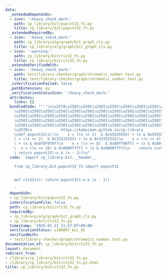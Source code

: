 ```yaml
---
data:
  _extendedDependsOn:
  - icon: ':heavy_check_mark:'
    path: cp_library/bit/popcnt32_fn.py
    title: cp_library/bit/popcnt32_fn.py
  _extendedRequiredBy:
  - icon: ':heavy_check_mark:'
    path: cp_library/alg/graph/bit_graph_cls.py
    title: cp_library/alg/graph/bit_graph_cls.py
  - icon: ':warning:'
    path: cp_library/bit/clz32_fn.py
    title: cp_library/bit/clz32_fn.py
  _extendedVerifiedWith:
  - icon: ':heavy_check_mark:'
    path: test/library-checker/graph/chromatic_number.test.py
    title: test/library-checker/graph/chromatic_number.test.py
  _isVerificationFailed: false
  _pathExtension: py
  _verificationStatusIcon: ':heavy_check_mark:'
  attributes:
    links: []
  bundledCode: "'''\n\u257A\u2501\u2501\u2501\u2501\u2501\u2501\u2501\u2501\u2501\u2501\
    \u2501\u2501\u2501\u2501\u2501\u2501\u2501\u2501\u2501\u2501\u2501\u2501\u2501\
    \u2501\u2501\u2501\u2501\u2501\u2501\u2501\u2501\u2501\u2501\u2501\u2501\u2501\
    \u2501\u2501\u2501\u2501\u2501\u2501\u2501\u2501\u2501\u2501\u2501\u2501\u2501\
    \u2501\u2501\u2501\u2501\u2501\u2501\u2501\u2501\u2501\u2501\u2501\u2501\u2501\
    \u2578\n             https://kobejean.github.io/cp-library               \n'''\n\
    \ndef popcnt32(x):\n    x = ((x >> 1)  & 0x55555555) + (x & 0x55555555)\n    x\
    \ = ((x >> 2)  & 0x33333333) + (x & 0x33333333)\n    x = ((x >> 4)  & 0x0f0f0f0f)\
    \ + (x & 0x0f0f0f0f)\n    x = ((x >> 8)  & 0x00ff00ff) + (x & 0x00ff00ff)\n  \
    \  x = ((x >> 16) & 0x0000ffff) + (x & 0x0000ffff)\n    return x\n\ndef ctz32(x):\
    \ return popcnt32(~x & (x - 1))\n"
  code: 'import cp_library.bit.__header__

    from cp_library.bit.popcnt32_fn import popcnt32


    def ctz32(x): return popcnt32(~x & (x - 1))

    '
  dependsOn:
  - cp_library/bit/popcnt32_fn.py
  isVerificationFile: false
  path: cp_library/bit/ctz32_fn.py
  requiredBy:
  - cp_library/alg/graph/bit_graph_cls.py
  - cp_library/bit/clz32_fn.py
  timestamp: '2025-01-21 21:57:07+09:00'
  verificationStatus: LIBRARY_ALL_AC
  verifiedWith:
  - test/library-checker/graph/chromatic_number.test.py
documentation_of: cp_library/bit/ctz32_fn.py
layout: document
redirect_from:
- /library/cp_library/bit/ctz32_fn.py
- /library/cp_library/bit/ctz32_fn.py.html
title: cp_library/bit/ctz32_fn.py
---
```

